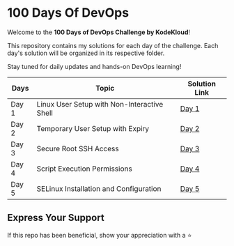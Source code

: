 # 100 Days Of DevOps

Welcome to the **100 Days of DevOps Challenge by KodeKloud**!

This repository contains my solutions for each day of the challenge. Each day's solution will be organized in its respective folder.

Stay tuned for daily updates and hands-on DevOps learning!

| Days  | Topic                                       | Solution Link                                                    |
| ----- | ------------------------------------------- | ---------------------------------------------------------------- |
| Day 1 | Linux User Setup with Non-Interactive Shell | [Day 1](Day%201/README.md)                                       |
| Day 2 | Temporary User Setup with Expiry            | [Day 2](Day%202/Temporary%20User%20Setup%20with%20Expiry.md)     |
| Day 3 | Secure Root SSH Access                      | [Day 3](Day%203/Secure%20Root%20SSH%20Access.md)                 |
| Day 4 | Script Execution Permissions                | [Day 4](Day%204/Script%20Execution%20Permissions.md)             |
| Day 5 | SELinux Installation and Configuration      | [Day 5](Day%205/SElinux%20Installation%20and%20Configuration.md) |

## Express Your Support

If this repo has been beneficial, show your appreciation with a ⭐
